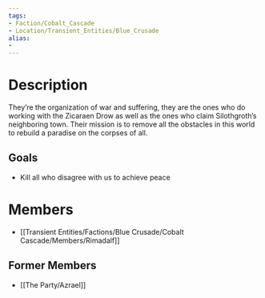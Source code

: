 ```yaml
---
tags:
- Faction/Cobalt_Cascade
- Location/Transient_Entities/Blue_Crusade
alias:
- 
---
```


# Description
They’re the organization of war and suffering, they are the ones who do working with the Zicaraen Drow as well as the ones who claim Silothgroth’s neighboring town. Their mission is to remove all the obstacles in this world to rebuild a paradise on the corpses of all.

## Goals
- Kill all who disagree with us to achieve peace

# Members
- [[Transient Entities/Factions/Blue Crusade/Cobalt Cascade/Members/Rimadalf]]

## Former Members
- [[The Party/Azrael]]
